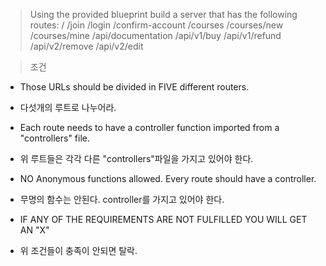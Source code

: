 > Using the provided blueprint build a server that has the following routes:
/
/join
/login
/confirm-account
/courses
/courses/new
/courses/mine
/api/documentation
/api/v1/buy
/api/v1/refund
/api/v2/remove
/api/v2/edit

> 조건
* Those URLs should be divided in FIVE different routers.
* 다섯개의 루트로 나누어라.

* Each route needs to have a controller function imported from a "controllers" file.
* 위 루트들은 각각 다른 "controllers"파일을 가지고 있어야 한다.


* NO Anonymous functions allowed. Every route should have a controller.
* 무명의 함수는 안된다. controller를 가지고 있어야 한다.


* IF ANY OF THE REQUIREMENTS ARE NOT FULFILLED YOU WILL GET AN "X"
* 위 조건들이 충족이 안되면 탈락.